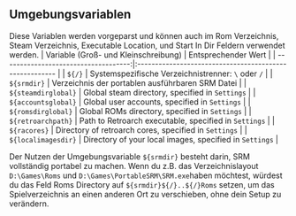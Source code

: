 ## Umgebungsvariablen

Diese Variablen werden vorgeparst und können auch im Rom Verzeichnis, Steam Verzeichnis, Executable Location, und Start In Dir Feldern verwendet werden.
| Variable (Groß- und Kleinschreibung) | Entsprechender Wert |
| ------------------------------------:|:------------------------------------------------------- |
| `${/}` | Systemspezifische Verzeichnistrenner: `\` oder `/` |
| `${srmdir}` | Verzeichnis der portablen ausführbaren SRM Datei |
| `${steamdirglobal}` | Global steam directory, specified in `Settings` |
| `${accountsglobal}` | Global user accounts, specified in `Settings` |
| `${romsdirglobal}` | Global ROMs directory, specified in `Settings` |
| `${retroarchpath}` | Path to Retroarch executable, specified in `Settings` |
| `${racores}` | Directory of retroarch cores, specified in `Settings` |
| `${localimagesdir}` | Directory of your local images, specified in `Settings` |

Der Nutzen der Umgebungsvariable `${srmdir}` besteht darin, SRM vollständig portabel zu machen. Wenn du z.B. das Verzeichnislayout `D:\Games\Roms` und `D:\Games\PortableSRM\SRM.exe`haben möchtest, würdest du das Feld Roms Directory auf `${srmdir}${/}..${/}Roms` setzen, um das Spielverzeichnis an einen anderen Ort zu verschieben, ohne dein Setup zu verändern.
